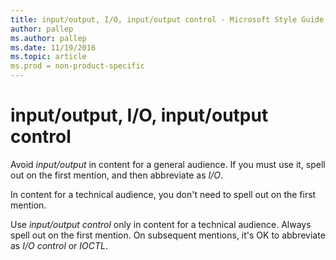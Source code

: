 ```yaml
---
title: input/output, I/O, input/output control - Microsoft Style Guide
author: pallep
ms.author: pallep
ms.date: 11/19/2016
ms.topic: article
ms.prod = non-product-specific
---
```


# input/output, I/O, input/output control

Avoid *input/output* in content for a general audience. If you must use it, spell out on the first mention, and then abbreviate as *I/O*.

In content for a technical audience, you don't need to spell out on the first mention.

Use *input/output control* only in content for a technical audience. Always spell out on the first mention. On subsequent mentions, it's OK to abbreviate as *I/O control* or *IOCTL*. 
